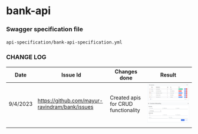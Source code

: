 # bank-api

### Swagger specification file
`api-specification/bank-api-specification.yml`


### CHANGE LOG 

| Date     | Issue Id                                       | Changes done                        | Result                                                                  |
|----------|------------------------------------------------|-------------------------------------|-------------------------------------------------------------------------|
| 9/4/2023 | https://github.com/mayur-ravindram/bank/issues | Created apis for CRUD functionality | ![img.png](doc/list_customers.png)![img_1.png](doc/create_customer.png) |
|          |                                                |                                     |                                                                         |